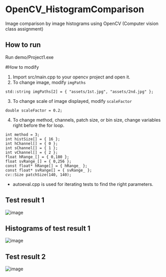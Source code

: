 # OpenCV_HistogramComparison
Image comparison by image histograms using OpenCV (Computer vision class assignment)


## How to run
Run demo/Project1.exe

#How to modify
1. Import src/main.cpp to your opencv project and open it.
2. To change image, modify `imgPaths`
```
std::string imgPaths[2] = { "assets/1st.jpg", "assets/2nd.jpg" };
```
3. To change scale of image displayed, modify `scaleFactor`
```
double scaleFactor = 0.2;
```
4. To change method, channels, patch size, or bin size, change variables right before the for loop.
```
int method = 3;
int histSize[] = { 16 };
int hChannel[] = { 0 };
int sChannel[] = { 1 };
int vChannel[] = { 2 };
float hRange_[] = { 0,180 };
float svRange_[] = { 0,256 };
const float* hRange[] = { hRange_ };
const float* svRange[] = { svRange_ };
cv::Size patchSize(140, 140);
```

* autoeval.cpp is used for iterating tests to find the right parameters.

## Test result 1
![image](https://user-images.githubusercontent.com/11360981/160683749-ed3350be-e06e-48db-986b-b0e13b652425.png)
## Histograms of test result 1
![image](https://user-images.githubusercontent.com/11360981/160683815-a3bdb9bc-e501-453c-83ba-5cae3448e13b.png)

## Test result 2
![image](https://user-images.githubusercontent.com/11360981/160684092-857deb52-d76d-40d0-b0fa-a9f363653fef.png)


